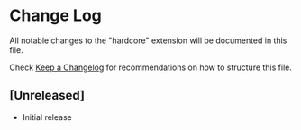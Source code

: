 # Change Log

All notable changes to the "hardcore" extension will be documented in this file.

Check [Keep a Changelog](http://keepachangelog.com/) for recommendations on how to structure this file.

## [Unreleased]

* Initial release
